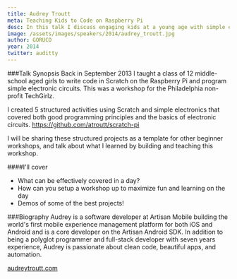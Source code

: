 ```yaml
---
title: Audrey Troutt
meta: Teaching Kids to Code on Raspberry Pi
desc: In this talk I discuss engaging kids at a young age with simple embedded technology, outcomes and learnings.
image: /assets/images/speakers/2014/audrey_troutt.jpg
author: GORUCO
year: 2014
twitter: auditty
---
```


###Talk Synopsis
Back in September 2013 I taught a class of 12 middle-school aged girls to write code in Scratch on the Raspberry Pi and program simple electronic circuits. This was a workshop for  the Philadelphia non-profit TechGirlz. 

I created 5 structured activities using Scratch and simple electronics that covered both good programming principles and the basics of electronic circuits. https://github.com/atroutt/scratch-pi

I will be sharing these structured projects as a template for other beginner workshops, and talk about what I learned by building and teaching this workshop.

####I'll cover

* What can be effectively covered in a day?
* How can you setup a workshop up to maximize fun and learning on the day
* Demos of some of the best projects!

###Biography
Audrey is a software developer at Artisan Mobile building the world's first mobile experience management platform for both iOS and Android and is a core developer on the Artisan Android SDK. In addition to being a polyglot programmer and full-stack developer with seven years experience, Audrey is passionate about clean code, beautiful apps, and automation.

[audreytroutt.com](http://audreytroutt.com/)

